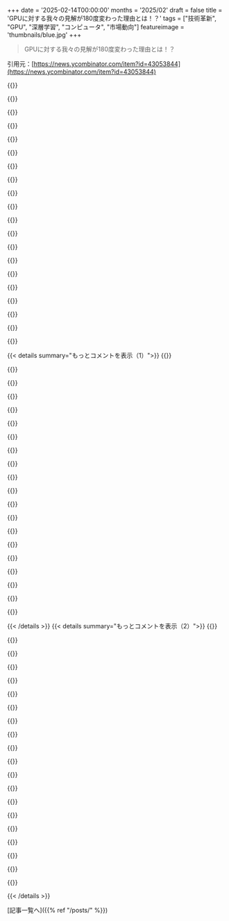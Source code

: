 +++
date = '2025-02-14T00:00:00'
months = '2025/02'
draft = false
title = 'GPUに対する我々の見解が180度変わった理由とは！？'
tags = ["技術革新", "GPU", "深層学習", "コンピュータ", "市場動向"]
featureimage = 'thumbnails/blue.jpg'
+++

> GPUに対する我々の見解が180度変わった理由とは！？

引用元：[https://news.ycombinator.com/item?id=43053844](https://news.ycombinator.com/item?id=43053844)

{{<matomeQuote body="開発者はGPUなんて求めてなくて、AI/MLモデルなんて必要無い。彼らが求めてるのはLLMsだよ。アプリ開発者がLLMにプロンプトを送る方法を探しても、GPUじゃ解決できない。ソフトウェア開発者の間には、”マジック”が嫌で自分のコードがどこで動いているかを理解したいグループと、手間いらずで運用したいグループがいる。後者は金かけて楽したがるが、前者は詳細にこだわる。例えばfly.ioは後者には魅力で、GPUインスタンスは前者向けだね。" userName="freedomben" createdAt="2025-02-14T23:55:10" color="#785bff">}}

{{<matomeQuote body="Kubernetesを理解している人がどれだけいるのか気になるな。ただのユーザーでなく、その動作の裏側まで分かっている人は。IdleのKubernetesシステム自体、理解するのは大変だ。" userName="BobbyTables2" createdAt="2025-02-15T01:41:49" color="">}}

{{<matomeQuote body="Kubernetesは基本的にetcdやapiserver、コントローラーだけで、シンプルなMVCアプリみたいなもんだと思う。複雑すぎる印象が多いけど、何がそこまで難しいのか理解できない。" userName="remram" createdAt="2025-02-15T02:14:45" color="">}}

{{<matomeQuote body="“etcd, apiserver, and controllers.”…あとcontainerdやcsiプラグイン、kubelet、cniプラグイン、kubectl、kube-proxy、ingress、負荷分散機能もあるんだよね。" userName="docandrew" createdAt="2025-02-15T02:41:20" color="">}}

{{<matomeQuote body="システムコールやファイルシステム、ソケット、LVMなども考慮すると、レイヤーが多くなりすぎるけど、Kubernetes自体については感じないな。docker runやdocker compose upと比べた時の複雑さが語られてると思う。" userName="remram" createdAt="2025-02-15T04:00:00" color="">}}

{{<matomeQuote body="Cephに問題があったと言ったけど、それはCSIの問題じゃないんじゃない？Kubernetesを使う以上、ストレージはどんな方法でも分散型システムだし、CephはKubernetesの一部とも思えない。" userName="ffsm8" createdAt="2025-02-15T04:48:54" color="">}}

{{<matomeQuote body="CSIプラグインには問題無かったけど、Cephクラスタ自体には問題があった。Kubernetes無しでもCephは使えるし、クラウドを使う以上、分散ストレージが必要なのは同じだから、これをKubernetesの複雑性と見なすべきじゃない。" userName="remram" createdAt="2025-02-15T15:17:02" color="">}}

{{<matomeQuote body="クラウドでKubernetesを運用する場合、クラウドプロバイダーのブロックストレージがKubernetesの一部だと考えるのか？例えばAWS EBSがKubernetesの一部と言えるの？" userName="remram" createdAt="2025-02-15T20:18:31" color="">}}

{{<matomeQuote body="非常に公平な意見だね。マネージドサービスが普及してる今、通常はCSIやCNIについて考える必要は無いんだよ。" userName="freedomben" createdAt="2025-02-15T04:54:21" color="">}}

{{<matomeQuote body="だからこそ、>Kubernetesはコードが動いている場所や動作について理解することに対して思い浮かばない…が非常に共感できる。" userName="cuu508" createdAt="2025-02-15T06:59:33" color="">}}

{{<matomeQuote body="CSIとかCNIって、`docker volume`や`docker network`とそんなに変わらない魔法するよね。みんな自分の使ってるウェブフレームワークやSQL接続プールが超簡単だと思ってるけど、Kubernetesは複雑で理解できないって言ってるのが分からない。部品は少し動くけど、全体としてはSystemDよりずっと簡単だよ。" userName="remram" createdAt="2025-02-15T15:22:50" color="#45d325">}}

{{<matomeQuote body="K8sって実際にはかなりシンプルで理にかなってると思ったのは驚きだった。これまで何も知らなかったのにネットでの事前のイメージとはまるで違った。結局、意見は何とでもなるんだな。ただ、その上に作られるものは全然別の話だね。" userName="formerly_proven" createdAt="2025-02-15T17:11:51" color="">}}

{{<matomeQuote body="60ノード以上のKubernetesクラスタは小さい方だと思う。そんなスケールでもKubernetesは本当に素晴らしいよ。ただ、6000や60000、600000ノードになると状況はがらりと変わるから注意が必要。100以上のクラスタを運用するのは非トリビアルだよ。" userName="chucky_z" createdAt="2025-02-15T17:00:14" color="#ff5c5c">}}

{{<matomeQuote body="Kubernetesは複雑だと思うけど、それでも同時に数百から数千のコンテナを複数のチームで整然とホストできるし、それをどうやってるのかをしっかり管理・理解できる選択肢は他にないよ。両方が必要なら今のところこれ以上の選択肢はないし。" userName="dzikimarian" createdAt="2025-02-15T14:28:45" color="#45d325">}}

{{<matomeQuote body="Kubernetesの内部を一般エンジニア向けにまとめた本を書く勇気のある人がいたらいいね。基本的な実装を最初から書いて、Kubernetesが解決するために存在する問題におおよそ触れることができると尚良し。" userName="arijo" createdAt="2025-02-15T07:23:51" color="">}}

{{<matomeQuote body="私の理解では、基本的にはアプリケーションが動くコンテナを一つ以上作って、その必要なパラメータ、例えばメモリサイズや CUDA 機能を指定すると、Kubernetesがそのパラメータをもとに利用可能なマシンにそれを割り振るってことだよ。抽象的だけど、シンプルに実現できると思う。" userName="jimmaswell" createdAt="2025-02-15T02:33:37" color="#ff5c5c">}}

{{<matomeQuote body="「コンテナ」と「プロセス」はかなり似た抽象概念だっていうことは意外と知られてない。コンテナって、まるで新しいファイルシステムのルートを持つプロセスのようなものだよ。サーバー上でプロセスが何であるべきかを考えると、これが業界的におかしい現状の一部だと思うんだ。" userName="pclmulqdq" createdAt="2025-02-15T03:04:04" color="">}}

{{<matomeQuote body="いや、全然違うよ。コンテナは一つのプロセスとは限らないし、多くのケースで複数のプロセスを立ち上げることになる。コンテナを一言でまとめるのは難しいけど、軽量なVMに近いかも。でも、今はVMとは全然異なる理由で使われてる。" userName="epr" createdAt="2025-02-15T03:58:07" color="#38d3d3">}}

{{<matomeQuote body="もっと多くの開発者が基本的な知識を持っていたら、ちゃんとしたシステムエンジニアリングができたんじゃないかな。" userName="sgarland" createdAt="2025-02-15T01:48:10" color="">}}

{{<matomeQuote body="システムエンジニアもデザインの知識を持ってたら、AWSのコンソールを使うのも楽になるかも。でも、ビジネスは年間＄X0億の価値があるんだよ。<br>みんな得意不得意があるから、弱点を隠すより強みを活かす方がいいよ。みんなが全てできるようになってほしいなら、実際に物事を進める方法を考えよう。" userName="ketzo" createdAt="2025-02-15T05:45:59" color="">}}

{{< details summary="もっとコメントを表示（1）">}}
{{<matomeQuote body="＞”みんなが全てできるようになってほしいなら、実際に物事を進める方法を考えよう。”<br>偽の二択だね。両方とも持てる理由があるよ。<br>完璧なコードや理解は存在しないけど、基本を知らないことの不満は正当だと思う。ある程度の基準は認識すべきだし、基準がないことを望む人もいるけど、AIがコーダーを置き換えるとか、短期間で昇進するのはナンセンスだよ。" userName="godelski" createdAt="2025-02-15T06:29:10" color="#45d325">}}

{{<matomeQuote body="ほんとにそうか？抽象化は変わってるけど、頻繁には増えないよ。オペレーティングシステムや高級プログラム言語は1960年代からあるし、基本的な新しい抽象層はあまりない。ハードウェア固有のAPIもまだあるし、クラッシュ時にアセンブリデバッグもすることがあるよ。" userName="serviceberry" createdAt="2025-02-15T00:23:58" color="">}}

{{<matomeQuote body="会社では開発者達に毎回雑な解決策の抽象化をすることで笑われてる。彼らの作り出す抽象の山はマジで馬鹿げてるよ。直すべき問題の半分以上は初めに抽象化が引き起こしてるんだ。" userName="y1n0" createdAt="2025-02-15T01:36:50" color="">}}

{{<matomeQuote body="＞”ハードウェア固有のAPIもまだあるし、クラッシュ時にアセンブリをデバッグすることもある。”<br>多くの開発者はアクセスできないし、データベースのストレージ技術さえ知らないことが多いよ。<br>自分の仕事は他の人のコードのデバッグとパフォーマンスプロファイリングだけど、大半はクエリプランを見ることだよ。" userName="fphhotchips" createdAt="2025-02-15T00:44:25" color="">}}

{{<matomeQuote body="PaaS、つまりHerokuみたいなものからベアメタルホスティングまで、さまざまな選択肢がある。そしてその選択肢はコストと利益の計算によって決まる。<br>開発者のグループがどれかに属してると呼ばれるのはマジであほらしい。最初はPaaSから始めて、成長と共に徐々に自己管理に移行すべきだ。" userName="emilsedgh" createdAt="2025-02-15T00:09:06" color="#38d3d3">}}

{{<matomeQuote body="成長すると高いPaaSは徐々にコストがかかり、下の層に移行するのが一番価値のあることになる。<br>全ての開発者が完全に実装するわけじゃなくて、さまざまなレベルのサービスやコンポーネントが混在することになるよ。" userName="gregmac" createdAt="2025-02-15T01:19:45" color="">}}

{{<matomeQuote body="データセンターを持つのはバカバカしいけど、コロケーションは非常に魅力的だよ。月に＄50-75で1Uレンタルできるし、複数のノードを持つことも可能だよ。古いハードウェアのコストも超安いし、知識さえあれば簡単だよ。" userName="sgarland" createdAt="2025-02-15T01:59:22" color="#785bff">}}

{{<matomeQuote body="月に＄200で2つのALBやECSサービス、CloudWatchロググループなどがAWS上で運営できるよ。コロケーションは面倒だけど、コスト面では優れてる場合もあるし、必要な時に使うべきだね。" userName="kbolino" createdAt="2025-02-15T14:16:28" color="">}}

{{<matomeQuote body="Postgresのインスタンスは安くなくて、月々のコストが高くなることもあるよ。AWSを使う時は、やっぱりシステムの監視が必須だね。ハードウェアの管理をするのは安くなる場合もあるけど、面倒な部分は多いんだ。" userName="sgarland" createdAt="2025-02-15T17:26:44" color="">}}

{{<matomeQuote body="抽象化層をどんどん上げてるだけじゃない？進んだ技術者は電圧や基板の設定、パフォーマンス重視のアセンブリ、キャッシュラインの整列、ディスクのセクタ操作なんかを気にしてない気がする。確かに深く理解するのは重要だけど、開発者は徐々に抽象化を進めてきてる傾向があるよね。" userName="varenc" createdAt="2025-02-15T00:01:31" color="">}}

{{<matomeQuote body="タイトルを見たときに心臓が止まりそうになったけど、GPUを削除することにならなくて良かった！fly GPUマシンは最高。開始が超速くて、信頼性もあって、少し高価だけど他の選択肢を考えると妥当だし。DXも素晴らしいし、特別なコマンドも必要なくて、デプロイやログ、メトリクスが全て自動で使える。お金のために安いマルチマーケット使うと、意図せず顧客データにアクセスされる恐れがあるけど、fly GPUsはそういう心配がない。価格が安くて地域がもっとあれば最高なのに。" userName="ryuuseijin" createdAt="2025-02-15T01:22:00" color="#785bff">}}

{{<matomeQuote body="fly.ioのGPUを開発環境に使った。必要な時にマシンを立ち上げ、終わったらスケールを0にするのがめちゃくちゃ良い。設定が1時間でできるし、その過程で作ったDockerfileも他のマシンで使える。色々試したけど、fly.ioの設定は最高だった。他の選択肢に比べて凄く楽だった。でも唯一の欠点はCUDAスタックを全てコンテナに組み込むことかな。これでコンテナが8GBくらいになっちゃって、fly.ioの制限にも引っかかるしビルド時間が遅くなることがある。" userName="bottega_boy" createdAt="2025-02-15T07:18:40" color="#45d325">}}

{{<matomeQuote body="2012年-ムーアの法則がほぼ終わる- NANDゲートは巧妙に包装されるだけで小さくならない。シングルスレッドは2GHzで停止。2012-2022年-みんなVMに気を取られてシングルスレッドの停滞に気づかず。2022年-データセンターは次世代のスーパー芯チップを買う意義がないと気づく。2022年-でもLLMは完全に並列だから再度投資できる。そして2024年-ここが重要。ウエハースケールシリコン。900,000コアとGBsのSRAMで、LlamaモデルをA100の10倍速で実行できる。これでムーアの法則を破って、ハードウェアはさらに多くの並列コアを提供している。ソフトウェアもその力を使わないといけない。競合よりも1百万倍速く動けるなんて、何を意味するのか、分からないけど、AIだけがその用途じゃない気がする。" userName="lifeisstillgood" createdAt="2025-02-15T00:11:14" color="">}}

{{<matomeQuote body="ムーアの法則について、だれも単スレッドの実行やクロックレートがどうこう言ってないのが驚き。ムーアの法則って2年ごとにトランジスタの数が倍になるっていうだけのことだし、2012年からそのトレンドは続いてる。確かに2006年くらいから傾きが少し変わった気がするけど、要はソフトウェアはトランジスタの数を考慮しないといけないし、並列アーキテクチャもそれに合っている。" userName="dahart" createdAt="2025-02-15T15:26:00" color="">}}

{{<matomeQuote body="シングルスレッドの性能は2GHzあたりで停滞してるって感じだね。2012年から2022年にかけて誰も気づかなかったのは、みんなクラウドのVMに移行してたからじゃない？シングルスレッドの実行、つまりはIPC、正確にはPPC（クロックあたりの性能）は上がり続けてたから、ARMの設計を考慮に入れればね。その影響でM1が驚きだったんだ。ほとんどの人がGeekbenchのスコアはデスクトップに反映されないと思ってたから。クロックスピードも2GHzから5GHzに行って、今やモバイルでも4GHzに達しつつある。ムーアの法則、トランジスタの密度に関しては、Intelが10nmを期限通りに出せなかった2016年頃に終わったけど、まだトランジスタ密度は改善してるよ。" userName="ksec" createdAt="2025-02-15T02:41:42" color="#38d3d3">}}

{{<matomeQuote body="M1について一番驚いたのは、エネルギー効率と価格性能比が他と比べて良かった点だな。電話のSOCがすごく優れてきたのは数年前から分かってたけど、電話ケース内では1〜2秒の最大バーストしかできないからね。" userName="javier2" createdAt="2025-02-15T12:00:54" color="#785bff">}}

{{<matomeQuote body="Appleのチップは他のタイプよりもかなり速いよ。シングルスレッドの性能が制約されていて、お金があるなら、Apple Siliconでの作業は実際に意味があるかも。" userName="mike_hearn" createdAt="2025-02-15T15:01:45" color="">}}

{{<matomeQuote body="特許とは関係ないよ。彼らは正しい方向に先行してるし、多くの反復を資金で支えることができて、デスクトップに受け入れられるまでのプロセスがあっただけ。QualcommのSnapdragon Elite Oryon 2やARM Cortex X925は、もうApple A17レベルのパフォーマンスに近づいてるから、もうAppleだけのものじゃないよ。" userName="ksec" createdAt="2025-02-16T05:54:31" color="">}}

{{<matomeQuote body="最新のTSMCプロセス、非常に広い設計、深い投機パイプライン、Intelよりも弱いメモリモデル、そして通常の速いCPUのための巧妙なトリックの組み合わせで、高いメモリ帯域幅もあるよ。特許とは関係ないと思うけど、彼らは多くを持ってるだろうね。" userName="mike_hearn" createdAt="2025-02-16T08:48:20" color="#ff5733">}}

{{<matomeQuote body="グラフはまさに俺が言った通りで、Intelが10nmで遅れを取った2017年から2020年までのことを示してる。ARMのIPC向上を無視してるし、AppleがM5やM6で改善を示せない限り、我々はとうとうプラトーに達したかもしれない。" userName="ksec" createdAt="2025-02-15T13:41:05" color="">}}


{{< /details >}}
{{< details summary="もっとコメントを表示（2）">}}
{{<matomeQuote body="初期のコンピュータの隠れたヒーローはDennardスケーリングだったね。CPUを10MHzから2GHzに引き上げると同時に、クロック効率も大幅に改善された時代はすごかったんだ。1990年の50MHzの486から2000年の1.4GHzのP3までの28倍の速度向上は、クロックスピードだけの効果だよ！IPCからの他の改善も加えればね。" userName="Panzer04" createdAt="2025-02-15T00:46:17" color="#38d3d3">}}

{{<matomeQuote body="クロック周波数が最も増加したのは1993年から2003年の10年で、66MHzのPentiumから3.2GHzのPentium 4に増加したんだ。その後20年以上、クロック周波数は2倍しか増えていない。以前の10年（1983-1993）は、約5倍の増加だったし、ここでの33MHzから66MHzへの倍増は1989から1993年の間に起こったんだ。" userName="adrian_b" createdAt="2025-02-15T08:26:32" color="">}}

{{<matomeQuote body="P4は何も祝うべきものでなかった。時計あたりの性能は前の世代よりも遅かったから、その次の世代はPentium Mを基にして、よりエネルギー効率が良かったんだよ。" userName="superjan" createdAt="2025-02-15T11:38:49" color="">}}

{{<matomeQuote body="＞80486が1991年に50GHzに達したというのはあなたの誤字を見て気になったんだけど、実際の50GHzの486の性能は現代のシングルコア性能と比べてどうなるのだろうか？投機的実行の欠如、高いメモリ待機時間、ほとんどキャッシュがない状態だと、高速なクロックの利点はほとんど全て失われるだろうね。CPUはデータを待ってアイドルしてるはずだし、サイクルあたりの作業量、SIMDの影響も考慮しなきゃいけないから。" userName="pdpi" createdAt="2025-02-15T09:54:57" color="">}}

{{<matomeQuote body="＞2012年、ムーアの法則がほぼ終わって、nandゲートは小さくならず、巧妙に包まれるだけになったんだって。単一スレッドの実行は2GHzで止まってるようだけど、実際には12年間でCPUはかなり進化した気がする。" userName="zahlman" createdAt="2025-02-15T01:06:15" color="#ff5733">}}

{{<matomeQuote body="nandゲートは28nm辺りだけど、車を上から測るとサイズは変わらず、立てると”小さく”なるみたいなもんで、駐車密度が上がったってこと。熱制限でCPUが常にフルスピードでは動けないのは昔からの問題さ。" userName="lifeisstillgood" createdAt="2025-02-15T07:26:12" color="">}}

{{<matomeQuote body="いろいろ考え中だけど、もしハードウェアがもっと並列コアを増やしてたら、単純に早くなったんじゃないかって思う。AIがそれを使える状況で、CPUのトランジスタはほとんど使えてない気がする。" userName="lifeisstillgood" createdAt="2025-02-15T09:41:13" color="">}}

{{<matomeQuote body="＞ムーアの法則は破られたけど、ハードウェアはどんどん並列コアを増やしてる。デベロッパーがその余剰スペースをうまく活用できてないってことだね。<br>使う半導体材料には熱制限がなくて、未来には10GHzのマイコンが出るかも。" userName="duped" createdAt="2025-02-15T18:31:59" color="#38d3d3">}}

{{<matomeQuote body="＞例えば競争相手より100万倍速く動くコードがあるとしても、日常的に使うコードはディスクやネットワークを待ってる時間が多いと思う。" userName="brap" createdAt="2025-02-15T00:59:32" color="">}}

{{<matomeQuote body="＞2012年、ムーアの法則が終わったって言われてるけど、今の2GHzコアは当時のコアより圧倒的に速いと思う。スケーリングにはクロック速度以上の要素があるからね。" userName="Aurornis" createdAt="2025-02-15T15:02:00" color="#785bff">}}

{{<matomeQuote body="IT以外でも多くのアプリケーションがコアを使ってるよ。物理シミュレーションやネットワークシミュレーションなんかね。" userName="Yoric" createdAt="2025-02-15T00:13:15" color="">}}

{{<matomeQuote body="今でもコンピュータはフォン・ノイマン型で、他のアーキテクチャは投資対効果が高くなかった。AIの世界では異なるかもね。ニューロモーフィックコンピューティングなどがその例だ。" userName="sroussey" createdAt="2025-02-15T00:52:50" color="">}}

{{<matomeQuote body="ほとんどのコンピュータは修正されたハーバードアーキテクチャを使ってるんだよね。共有メモリがあっても、命令とデータには別々のキャッシュがあるから、CPU視点からは分離されたレーンがあって、プログラマー視点では1つのメモリだね。" userName="jjmarr" createdAt="2025-02-15T04:01:09" color="">}}

{{<matomeQuote body="現代のコンピュータは、複数のコンピュータがネットワークで繋がってるようなもんだよ。DMAの影響で、その考え方はもう古い。今はIOMMUがあるし、9front/plan9の人たちはNixというカーネルを作ろうとしてるよ。" userName="anthk" createdAt="2025-02-16T10:33:39" color="#38d3d3">}}

{{<matomeQuote body="これがよくわからないんだけど、ロボティクスを妨げる問題の一つが非線形モデル予測制御。QPsを解くのに1～2msしかなくて、これが串刺しの問題で、前のステップを計算しないと次ができないから膨大な情報量が必要になる。結局、Boston Dynamicsは単にMPCを線形化して、時間が来るまでQPソルバーを使うらしい。" userName="imtringued" createdAt="2025-02-15T13:54:08" color="#45d325">}}

{{<matomeQuote body="1百万の独立したタスクがあれば、1百万のコアも簡単に使えるよ。それがデータ処理なら特にそう。" userName="jltsiren" createdAt="2025-02-15T11:04:03" color="">}}

{{<matomeQuote body="データセンターのコストの話はちょっと考える価値があるね。標準ソフトウェアでのスピードアップが止まったから、クライアントをたくさん入れるのが難しくなってる。Lambdaアーキテクチャが推進されたのはそのせいだし、AIだけが密なマルチコアデータセンターの恩恵を受けてる。" userName="lifeisstillgood" createdAt="2025-02-15T07:42:03" color="#38d3d3">}}

{{<matomeQuote body="ウェブアプリやモバイルアプリのAPIは恥ずかしいほど並列処理できるのに、今の多くのウェブ言語やフレームワークは並列処理が弱い。早い段階のJavaサーブレットの方が現代のNodeJSやPythonより性能が良いかもね。" userName="t0mas88" createdAt="2025-02-15T08:22:52" color="">}}

{{<matomeQuote body="新しいハードウェアにどんな構造にするべきか考えるのもいいかも。例えば、900,000の8ビットコアという極端なのもあり得る。これはかなりの変革を要するけど、実現可能だと思うよ。" userName="lifeisstillgood" createdAt="2025-02-15T09:31:05" color="">}}

{{<matomeQuote body="4090にシェルを投入したけど、ローカルのLLMsを動かすには24GB VRAMじゃ足りなかった。もっとパワフルな2つ以上の3090sとカスタム電源の方が良かったな。小さいモデルには性能が及ばなかった。" userName="reilly3000" createdAt="2025-02-14T23:34:19" color="">}}


{{< /details >}}


[記事一覧へ]({{% ref "/posts/" %}})
